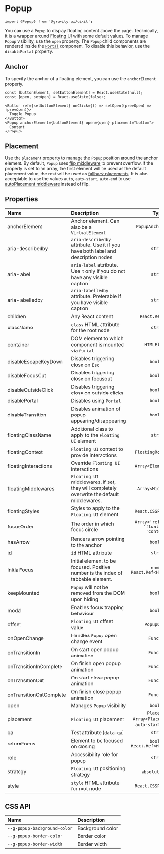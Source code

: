 <!--GITHUB_BLOCK-->

# Popup

<!--/GITHUB_BLOCK-->

```tsx
import {Popup} from '@gravity-ui/uikit';
```

You can use a `Popup` to display floating content above the page. Technically, it is a wrapper around [Floating UI](https://floating-ui.com) with some default values. To manage `Popup` visibility, use the `open` property.
The `Popup` child components are rendered inside the [`Portal`](../Portal) component. To disable this behavior, use the `disablePortal` property.

## Anchor

To specify the anchor of a floating element, you can use the `anchorElement` property.

<!--LANDING_BLOCK

<ExampleBlock
    code={`
const [buttonElement, setButtonElement] = React.useState(null);
const [open, setOpen] = React.useState(false);

<Button ref={setButtonElement} onClick={() => setOpen((prevOpen) => !prevOpen)}>
  Toggle Popup
</Button>
<Popup anchorElement={buttonElement} open={open} placement="bottom">
  Content
</Popup>
`}>
    <UIKitExamples.PopupAnchorExample/>
</ExampleBlock>

LANDING_BLOCK-->

<!--GITHUB_BLOCK-->

```tsx
const [buttonElement, setButtonElement] = React.useState(null);
const [open, setOpen] = React.useState(false);

<Button ref={setButtonElement} onClick={() => setOpen((prevOpen) => !prevOpen)}>
  Toggle Popup
</Button>
<Popup anchorElement={buttonElement} open={open} placement="bottom">
  Content
</Popup>
```

<!--/GITHUB_BLOCK-->

## Placement

Use the `placement` property to manage the `Popup` position around the anchor element.
By default, `Popup` uses [flip middleware](https://floating-ui.com/docs/flip) to prevent overflow.
If the property is set to an array, the first element will be used as the default placement value, the rest will be used as [fallback placements](https://floating-ui.com/docs/flip#fallbackplacements).
It is also acceptable to use the values `auto`, `auto-start`, `auto-end` to use [autoPlacement middleware](https://floating-ui.com/docs/autoPlacement) instead of flip.

<!--LANDING_BLOCK

<ExampleBlock
    code={`
const [boxElement, setBoxElement] = React.useState(null);

<div ref={setBoxElement} />
<Popup open anchorElement={boxElement} placement="top-start">Top Start</Popup>
<Popup open anchorElement={boxElement} placement="top">Top</Popup>
<Popup open anchorElement={boxElement} placement="top-end">Top End</Popup>
<Popup open anchorElement={boxElement} placement="right-start">Right Start</Popup>
<Popup open anchorElement={boxElement} placement="right">Right</Popup>
<Popup open anchorElement={boxElement} placement="right-end">Right End</Popup>
<Popup open anchorElement={boxElement} placement="bottom-end">Bottom End</Popup>
<Popup open anchorElement={boxElement} placement="bottom">Bottom</Popup>
<Popup open anchorElement={boxElement} placement="bottom-start">Bottom Start</Popup>
<Popup open anchorElement={boxElement} placement="left-end">Left End</Popup>
<Popup open anchorElement={boxElement} placement="left">Left</Popup>
<Popup open anchorElement={boxElement} placement="left-start">Left Start</Popup>
`}>
    <UIKitExamples.PopupPlacementExample/>
</ExampleBlock>

LANDING_BLOCK-->

## Properties

| Name                    | Description                                                                                |                             Type                              |     Default     |
| :---------------------- | :----------------------------------------------------------------------------------------- | :-----------------------------------------------------------: | :-------------: |
| anchorElement           | Anchor element. Can also be a `VirtualElement`                                             |                     `PopupAnchorElement`                      |                 |
| aria-describedby        | `aria-describedby` attribute. Use it if you have both label and description nodes          |                           `string`                            |                 |
| aria-label              | `aria-label` attribute. Use it only if you do not have any visible caption                 |                           `string`                            |                 |
| aria-labelledby         | `aria-labelledby` attribute. Preferable if you have visible caption                        |                           `string`                            |                 |
| children                | Any React content                                                                          |                       `React.ReactNode`                       |                 |
| className               | `class` HTML attribute for the root node                                                   |                           `string`                            |                 |
| container               | DOM element to which component is mounted via `Portal`                                     |                         `HTMLElement`                         | `document.body` |
| disableEscapeKeyDown    | Disables triggering close on `Esc`                                                         |                           `boolean`                           |     `false`     |
| disableFocusOut         | Disables triggering close on focusout                                                      |                           `boolean`                           |     `false`     |
| disableOutsideClick     | Disables triggering close on outside clicks                                                |                           `boolean`                           |     `false`     |
| disablePortal           | Disables using `Portal`                                                                    |                           `boolean`                           |     `false`     |
| disableTransition       | Disables animation of popup appearing/disappearing                                         |                           `boolean`                           |     `false`     |
| floatingClassName       | Additional class to apply to the `Floating UI` element                                     |                           `string`                            |                 |
| floatingContext         | `Floating UI` context to provide interactions                                              |                     `FloatingRootContext`                     |                 |
| floatingInteractions    | Override `Floating UI` interactions                                                        |                     `Array<ElementProps>`                     |                 |
| floatingMiddlewares     | `Floating UI` middlewares. If set, they will completely overwrite the default middlewares. |                      `Array<Middleware>`                      |                 |
| floatingStyles          | Styles to apply to the `Floating UI` element                                               |                     `React.CSSProperties`                     |                 |
| focusOrder              | The order in which focus circle                                                            |        `Array<'reference' \| 'floating' \| 'content'>`        |  `['content']`  |
| hasArrow                | Renders arrow pointing to the anchor                                                       |                           `boolean`                           |     `false`     |
| id                      | `id` HTML attribute                                                                        |                           `string`                            |                 |
| initialFocus            | Initial element to be focused. Positive number is the index of tabbable element.           |               `number` `React.Ref<HTMLElement>`               |                 |
| keepMounted             | `Popup` will not be removed from the DOM upon hiding                                       |                           `boolean`                           |     `false`     |
| modal                   | Enables focus trapping behaviour                                                           |                           `boolean`                           |     `false`     |
| offset                  | `Floating UI` offset value                                                                 |                         `PopupOffset`                         |       `4`       |
| onOpenChange            | Handles `Popup` open change event                                                          |                          `Function`                           |                 |
| onTransitionIn          | On start open popup animation                                                              |                          `Function`                           |                 |
| onTransitionInComplete  | On finish open popup animation                                                             |                          `Function`                           |                 |
| onTransitionOut         | On start close popup animation                                                             |                          `Function`                           |                 |
| onTransitionOutComplete | On finish close popup animation                                                            |                          `Function`                           |                 |
| open                    | Manages `Popup` visibility                                                                 |                           `boolean`                           |     `false`     |
| placement               | `Floating UI` placement                                                                    | `Placement` `Array<Placement>` `auto` `auto-start` `auto-end` |                 |
| qa                      | Test attribute (`data-qa`)                                                                 |                           `string`                            |                 |
| returnFocus             | Element to be focused on closing                                                           |              `boolean` `React.Ref<HTMLElement>`               |     `true`      |
| role                    | Accessibility role for popup                                                               |                           `string`                            |                 |
| strategy                | `Floating UI` positioning strategy                                                         |                      `absolute` `fixed`                       |   `absolute`    |
| style                   | `style` HTML attribute for root node                                                       |                     `React.CSSProperties`                     |                 |

## CSS API

| Name                         | Description      |
| :--------------------------- | :--------------- |
| `--g-popup-background-color` | Background color |
| `--g-popup-border-color`     | Border color     |
| `--g-popup-border-width`     | Border width     |
